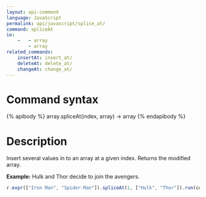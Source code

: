 ```yaml
---
layout: api-command 
language: JavaScript
permalink: api/javascript/splice_at/
command: spliceAt
io:
    -   - array
        - array
related_commands:
    insertAt: insert_at/
    deleteAt: delete_at/
    changeAt: change_at/
---
```


# Command syntax #

{% apibody %}
array.spliceAt(index, array) &rarr; array
{% endapibody %}

# Description #

Insert several values in to an array at a given index. Returns the modified array.

__Example:__ Hulk and Thor decide to join the avengers.

```js
r.expr(["Iron Man", "Spider-Man"]).spliceAt(1, ["Hulk", "Thor"]).run(conn, callback)
```

